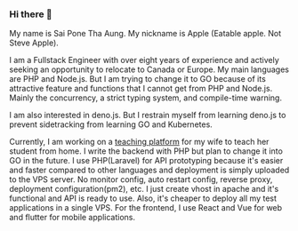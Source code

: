### Hi there 👋

My name is Sai Pone Tha Aung. My nickname is Apple (Eatable apple. Not Steve Apple).

I am a Fullstack Engineer with over eight years of experience and actively seeking an opportunity to relocate to Canada or Europe.
My main languages are PHP and Node.js. But I am trying to change it to GO because of its attractive feature and functions that I cannot get from PHP and Node.js. Mainly the concurrency, a strict typing system, and compile-time warning.

I am also interested in deno.js. But I restrain myself from learning deno.js to prevent sidetracking from learning GO and Kubernetes.

Currently, I am working on a [teaching platform](https://github.com/Meaple-Education/) for my wife to teach her student from home.
I write the backend with PHP but plan to change it into GO in the future. I use PHP(Laravel) for API prototyping because it's easier and faster compared to other languages and deployment is simply uploaded to the VPS server. No monitor config, auto restart config, reverse proxy, deployment configuration(pm2), etc. I just create vhost in apache and it's functional and API is ready to use. Also, it's cheaper to deploy all my test applications in a single VPS.
For the frontend, I use React and Vue for web and flutter for mobile applications.
<!--
**saiponethaaung/saiponethaaung** is a ✨ _special_ ✨ repository because its `README.md` (this file) appears on your GitHub profile.

Here are some ideas to get you started:

- 🔭 I’m currently working on ...
- 🌱 I’m currently learning ...
- 👯 I’m looking to collaborate on ...
- 🤔 I’m looking for help with ...
- 💬 Ask me about ...
- 📫 How to reach me: ...
- 😄 Pronouns: ...
- ⚡ Fun fact: ...
-->
